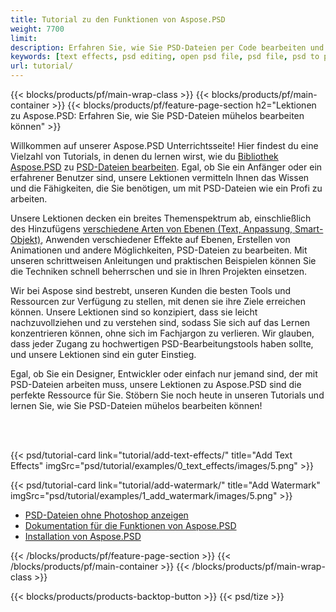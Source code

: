 ```yaml
---
title: Tutorial zu den Funktionen von Aspose.PSD
weight: 7700
limit: 
description: Erfahren Sie, wie Sie PSD-Dateien per Code bearbeiten und exportieren.
keywords: [text effects, psd editing, open psd file, psd file, psd to png, psd file format, PSD API, Aspose.PSD library, Aspose.PSD tutorial]
url: tutorial/
---
```


{{< blocks/products/pf/main-wrap-class >}}
{{< blocks/products/pf/main-container >}}
{{< blocks/products/pf/feature-page-section h2="Lektionen zu Aspose.PSD: Erfahren Sie, wie Sie PSD-Dateien mühelos bearbeiten können" >}}

<p>
Willkommen auf unserer Aspose.PSD Unterrichtsseite! Hier findest du eine Vielzahl von Tutorials, in denen du lernen wirst, wie du <a href="https://www.nuget.org/packages/Aspose.PSD">Bibliothek Aspose.PSD</a> zu <a href="https://products.aspose.app/psd/editor/">PSD-Dateien bearbeiten</a>. Egal, ob Sie ein Anfänger oder ein erfahrener Benutzer sind, unsere Lektionen vermitteln Ihnen das Wissen und die Fähigkeiten, die Sie benötigen, um mit PSD-Dateien wie ein Profi zu arbeiten.</p>
<p>
Unsere Lektionen decken ein breites Themenspektrum ab, einschließlich des Hinzufügens <a href="https://docs.aspose.com/psd/net/layers-and-mask-information-section/">verschiedene Arten von Ebenen (Text, Anpassung, Smart-Objekt)</a>, Anwenden verschiedener Effekte auf Ebenen, Erstellen von Animationen und andere Möglichkeiten, PSD-Dateien zu bearbeiten. Mit unseren schrittweisen Anleitungen und praktischen Beispielen können Sie die Techniken schnell beherrschen und sie in Ihren Projekten einsetzen.</p>
<p>
Wir bei Aspose sind bestrebt, unseren Kunden die besten Tools und Ressourcen zur Verfügung zu stellen, mit denen sie ihre Ziele erreichen können. Unsere Lektionen sind so konzipiert, dass sie leicht nachzuvollziehen und zu verstehen sind, sodass Sie sich auf das Lernen konzentrieren können, ohne sich im Fachjargon zu verlieren. Wir glauben, dass jeder Zugang zu hochwertigen PSD-Bearbeitungstools haben sollte, und unsere Lektionen sind ein guter Einstieg.</p>
<p>
Egal, ob Sie ein Designer, Entwickler oder einfach nur jemand sind, der mit PSD-Dateien arbeiten muss, unsere Lektionen zu Aspose.PSD sind die perfekte Ressource für Sie. Stöbern Sie noch heute in unseren Tutorials und lernen Sie, wie Sie PSD-Dateien mühelos bearbeiten können!</p>

<br />
<br />

{{< psd/tutorial-card link="tutorial/add-text-effects/" title="Add Text Effects" imgSrc="psd/tutorial/examples/0_text_effects/images/5.png" >}}

{{< psd/tutorial-card link="tutorial/add-watermark/" title="Add Watermark" imgSrc="psd/tutorial/examples/1_add_watermark/images/5.png" >}}


<div class="code-sample">
    <ul class="link-list">
        <li class="link-item"><a href="https://products.aspose.com/psd/view/">PSD-Dateien ohne Photoshop anzeigen</a></li>
        <li class="link-item"><a href="https://docs.aspose.com/psd/net/features/">Dokumentation für die Funktionen von Aspose.PSD</a></li>
        <li class="link-item"><a href="https://docs.aspose.com/psd/net/installation/">Installation von Aspose.PSD</a></li>
    </ul>
</div>


{{< /blocks/products/pf/feature-page-section >}}
{{< /blocks/products/pf/main-container >}}
{{< /blocks/products/pf/main-wrap-class >}}

{{< blocks/products/products-backtop-button >}}
{{< psd/tize >}}
